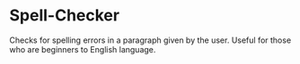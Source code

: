 # Spell-Checker

Checks for spelling errors in a paragraph given by the user. Useful for those who are beginners to English language.

